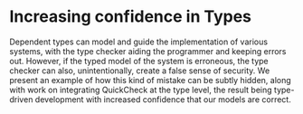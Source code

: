 # Increasing confidence in Types

Dependent types can model and guide the implementation of various systems, with
the type checker aiding the programmer and keeping errors out. However, if the
typed model of the system is erroneous, the type checker can also,
unintentionally, create a false sense of security. We present an example of how
this kind of mistake can be subtly hidden, along with work on integrating
QuickCheck at the type level, the result being type-driven development with
increased confidence that our models are correct.

